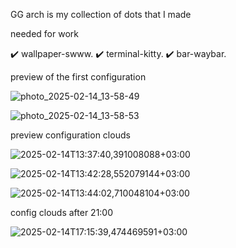 GG arch is my collection of dots that I made

needed for work

✔️ wallpaper-swww.  ✔️ terminal-kitty.  ✔️ bar-waybar.

preview of the first configuration

![photo_2025-02-14_13-58-49](https://github.com/user-attachments/assets/b83c17bc-0177-4055-a60f-3300b0355e62)

![photo_2025-02-14_13-58-53](https://github.com/user-attachments/assets/9885ac44-7af4-4945-9c5a-e53d36da25ea)

preview configuration clouds

![2025-02-14T13:37:40,391008088+03:00](https://github.com/user-attachments/assets/1e0c909c-da03-46f5-8687-3f5c238397c1)

![2025-02-14T13:42:28,552079144+03:00](https://github.com/user-attachments/assets/4deb93c6-81ec-4587-954d-9c2382cf18eb)

![2025-02-14T13:44:02,710048104+03:00](https://github.com/user-attachments/assets/caac360e-331d-4245-9d80-026253a2fd0e)

config clouds after 21:00 

![2025-02-14T17:15:39,474469591+03:00](https://github.com/user-attachments/assets/ba951485-6e06-4d31-a519-8ab64aedf2f6)
